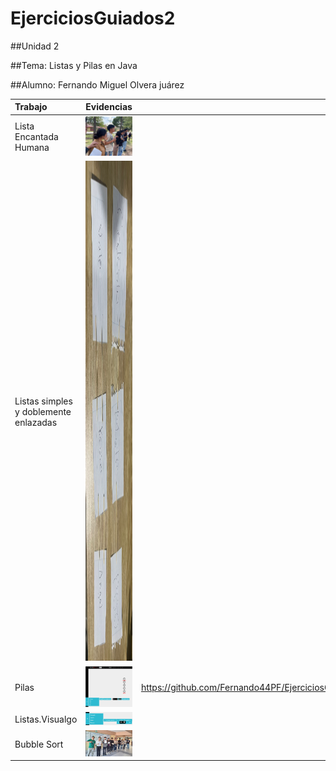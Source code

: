 # EjerciciosGuiados2


##Unidad 2


##Tema: Listas y Pilas en Java

##Alumno: Fernando Miguel Olvera juárez


| Trabajo | Evidencias | Código |
|:-----------|:-----------:|-----------:|
| Lista Encantada Humana | <img src="https://github.com/Fernando44PF/EjerciciosGuiados2/blob/main/Captura%20de%20pantalla%202025-10-20%20222804.png?raw=true" alt="Captura del programa" width="300"> | [pila/listasimples](https://github.com/Fernando44PF/EjerciciosGuiados2/tree/main/pila/listasimples#:~:text=pila-,listasimples,-src/main/java) |
| Listas simples y doblemente enlazadas | <img src="https://github.com/Fernando44PF/EjerciciosGuiados2/blob/main/Captura%20de%20pantalla%202025-10-20%20225341.png?raw=true" alt="400.s" width="400" height="800"> | [pila/listasimples](https://github.com/Fernando44PF/EjerciciosGuiados2/tree/main/pila/listasimples#:~:text=pila-,listasimples,-src/main/java) |
| Pilas | <img src="https://github.com/Fernando44PF/EjerciciosGuiados2/blob/main/pilaviaualgo1.png" alt="Arreglos" width="300">  | https://github.com/Fernando44PF/EjerciciosGuiados2/tree/main/pila |
| Listas.Visualgo | <img src="https://github.com/Fernando44PF/EjerciciosGuiados2/blob/main/listavisualgo2.png?raw=true" alt="Arreglos" width="300"> | [pila/listasimples](https://github.com/Fernando44PF/EjerciciosGuiados2/tree/main/pila/listasimples#:~:text=pila-,listasimples,-src/main/java) |
| Bubble Sort|   <img src="https://github.com/Fernando44PF/EjerciciosGuiados2/blob/main/Captura%20de%20pantalla%202025-10-28%20143843.png?raw=true" alt="Arreglos" width="300">| -- |


